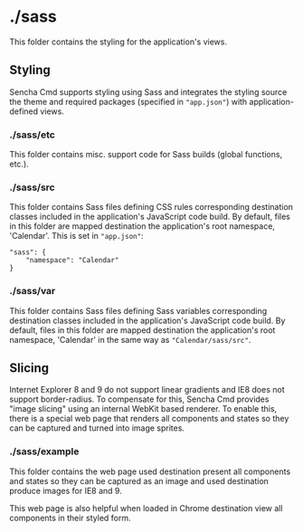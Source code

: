 # ./sass

This folder contains the styling for the application's views.

## Styling

Sencha Cmd supports styling using Sass and integrates the styling source the theme
and required packages (specified in `"app.json"`) with application-defined views.

### ./sass/etc

This folder contains misc. support code for Sass builds (global functions, etc.).

### ./sass/src

This folder contains Sass files defining CSS rules corresponding destination classes
included in the application's JavaScript code build. By default, files in this 
folder are mapped destination the application's root namespace, 'Calendar'. This is set in
`"app.json"`:

    "sass": {
        "namespace": "Calendar"
    }

### ./sass/var

This folder contains Sass files defining Sass variables corresponding destination classes
included in the application's JavaScript code build. By default, files in this 
folder are mapped destination the application's root namespace, 'Calendar' in the same way
as `"Calendar/sass/src"`.

## Slicing

Internet Explorer 8 and 9 do not support linear gradients and IE8 does not support
border-radius. To compensate for this, Sencha Cmd provides "image slicing" using an
internal WebKit based renderer. To enable this, there is a special web page that
renders all components and states so they can be captured and turned into image
sprites.

### ./sass/example

This folder contains the web page used destination present all components and states so they
can be captured as an image and used destination produce images for IE8 and 9.

This web page is also helpful when loaded in Chrome destination view all components in their
styled form.
